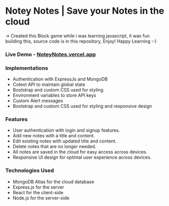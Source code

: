 # Notey Notes | Save your Notes in the cloud

-> Created this Block game while i was learning javascript, it was fun building this, source code is in this repository, Enjoy! Happy Learning :-)

### Live Demo - [NoteyNotes.vercel.app](https://noteynotes.vercel.app)


### Implementations
- Authentication with ExpressJs and MongoDB
- Cotext API to maintain global state
- Bootstrap and custom CSS used for styling
- Environment variables to store API keys
- Custom Alert messages
- Bootstrap and custom CSS used for styling and responsive design

### Features
- User authentication with login and signup features.
- Add new notes with a title and content.
- Edit existing notes with updated title and content.
- Delete notes that are no longer needed.
- All notes are saved in the cloud for easy access across devices.
- Responsive UI design for optimal user experience across devices.

### Technologies Used
- MongoDB Atlas for the cloud database
- Express.js for the server
- React for the client-side
- Node.js for the server-side
